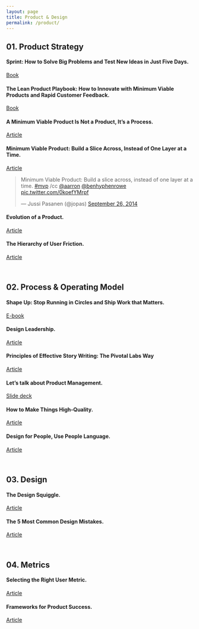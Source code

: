 ```yaml
---
layout: page
title: Product & Design
permalink: /product/
---
```


## 01. Product Strategy

#### Sprint: How to Solve Big Problems and Test New Ideas in Just Five Days.

[Book](https://www.thesprintbook.com)

#### The Lean Product Playbook: How to Innovate with Minimum Viable Products and Rapid Customer Feedback.

[Book](https://leanproductplaybook.com)

#### A Minimum Viable Product Is Not a Product, It’s a Process.

[Article](https://blog.ycombinator.com/minimum-viable-product-process/)

#### Minimum Viable Product: Build a Slice Across, Instead of One Layer at a Time.

[Article](https://www.jussipasanen.com/minimum-viable-product-build-a-slice-across-instead-of-one-layer-at-a-time/)

<blockquote class="twitter-tweet"><p lang="en" dir="ltr">Minimum Viable Product: Build a slice across, instead of one layer at a time. <a href="https://twitter.com/hashtag/mvp?src=hash&amp;ref_src=twsrc%5Etfw">#mvp</a> /cc <a href="https://twitter.com/aarron?ref_src=twsrc%5Etfw">@aarron</a> <a href="https://twitter.com/benhyphenrowe?ref_src=twsrc%5Etfw">@benhyphenrowe</a> <a href="http://t.co/0koefYMrpf">pic.twitter.com/0koefYMrpf</a></p>&mdash; Jussi Pasanen (@jopas) <a href="https://twitter.com/jopas/status/515301088660959233?ref_src=twsrc%5Etfw">September 26, 2014</a></blockquote> <script async src="https://platform.twitter.com/widgets.js" charset="utf-8"></script>

#### Evolution of a Product.

[Article](https://medium.com/sequoia-capital/evolution-of-a-product-223ce35f2179)


#### The Hierarchy of User Friction.

[Article](https://www.sachinrekhi.com/the-hierarchy-of-user-friction)

&nbsp;
## 02. Process & Operating Model

#### Shape Up: Stop Running in Circles and Ship Work that Matters.

[E-book](https://basecamp.com/shapeup)

#### Design Leadership.

[Article](http://joelcalifa.com/work/digitalocean-design-leadership/)

#### Principles of Effective Story Writing: The Pivotal Labs Way

[Article](https://www.pivotaltracker.com/blog/principles-of-effective-story-writing-the-pivotal-labs-way)

#### Let’s talk about Product Management.

[Slide deck](https://news.greylock.com/let-s-talk-about-product-management-d7bc5606e0c4)


#### How to Make Things High-Quality.

[Article](https://medium.com/the-year-of-the-looking-glass/how-to-make-things-high-quality-f466f875227d)

#### Design for People, Use People Language.

[Article](https://medium.com/the-year-of-the-looking-glass/design-for-people-use-people-language-41efcf5203b1)

&nbsp;
## 03. Design

#### The Design Squiggle.

[Article](https://thedesignsquiggle.com)


#### The 5 Most Common Design Mistakes.

[Article](https://medium.com/the-year-of-the-looking-glass/the-5-most-common-mistakes-in-design-52816ab77b3d)

&nbsp;
## 04. Metrics

#### Selecting the Right User Metric.

[Article](https://medium.com/sequoia-capital/selecting-the-right-user-metric-de95015aa38)


#### Frameworks for Product Success.

[Article](https://medium.com/sequoia-capital/frameworks-for-product-success-aff3f29c2c57)
